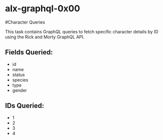 # alx-graphql-0x00

#Character Queries

This task contains GraphQL queries to fetch specific character details by ID using the Rick and Morty GraphQL API.

## Fields Queried:
- id
- name
- status
- species
- type
- gender

## IDs Queried:
- 1
- 2
- 3
- 4